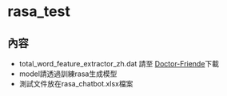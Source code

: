 # rasa_test
## 內容
* total_word_feature_extractor_zh.dat 請至 [Doctor-Friende](https://github.com/pengyou200902/Doctor-Friende)下載
* model請透過訓練rasa生成模型
* 測試文件放在rasa_chatbot.xlsx檔案
